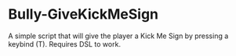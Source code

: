 # Bully-GiveKickMeSign
A simple script that will give the player a Kick Me Sign by pressing a keybind (T). Requires DSL to work.
